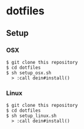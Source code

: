 # dotfiles

## Setup

### OSX

```
$ git clone this repository
$ cd dotfiles
$ sh setup_osx.sh
  > :call dein#install()
```

### Linux

```
$ git clone this repository
$ cd dotfiles
$ sh setup_linux.sh
  > :call dein#install()
```
